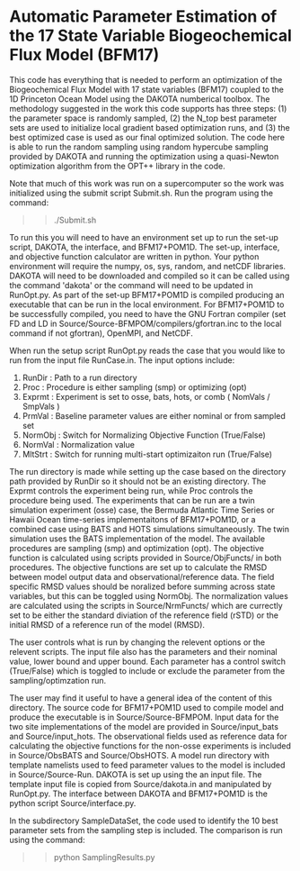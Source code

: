 # Automatic Parameter Estimation of the 17 State Variable Biogeochemical Flux Model (BFM17)

This code has everything that is needed to perform an optimization of the Biogeochemical Flux Model with 17 state variables (BFM17) coupled to the 1D Princeton Ocean Model using the DAKOTA numberical toolbox. The methodology suggested in the work this code supports has three steps: (1) the parameter space is randomly sampled, (2) the N_top best parameter sets are used to initialize local gradient based optimization runs, and (3) the best optimized case is used as our final optimized solution. The code here is able to run the random sampling using random hypercube sampling provided by DAKOTA and running the optimization using a quasi-Newton optimization algorithm from the OPT++ library in the code. 

Note that much of this work was run on a supercomputer so the work was initialized using the submit script Submit.sh. Run the program using the command:

>> ./Submit.sh

To run this you will need to have an environment set up to run the set-up script, DAKOTA, the interface, and BFM17+POM1D. The set-up, interface, and objective function calculator are written in python. Your python environment will require the numpy, os, sys, random, and netCDF libraries. DAKOTA will need to be downloaded and compiled so it can be called using the command 'dakota' or the command will need to be updated in RunOpt.py. As part of the set-up BFM17+POM1D is compiled producing an executable that can be run in the local environment. For BFM17+POM1D to be successfully compiled, you need to have the GNU Fortran compiler (set FD and LD in Source/Source-BFMPOM/compilers/gfortran.inc to the local command if not gfortran), OpenMPI, and NetCDF.

When run the setup script RunOpt.py reads the case that you would like to run from the input file RunCase.in. The input options include:

1. RunDir : Path to a run directory
2. Proc : Procedure is either sampling (smp) or optimizing (opt)
3. Exprmt : Experiment is set to osse, bats, hots, or comb ( NomVals / SmpVals )
4. PrmVal : Baseline parameter values are either nominal or from sampled set 
5. NormObj : Switch for Normalizing Objective Function (True/False) 
6. NormVal : Normalization value 
7. MltStrt : Switch for running multi-start optimizaiton run (True/False)

The run directory is made while setting up the case based on the directory path provided by RunDir so it should not be an existing directory. The Exprmt controls the experiment being run, while Proc controls the procedure being used. The experiments that can be run are a twin simulation experiment (osse) case, the Bermuda Atlantic Time Series or Hawaii Ocean time-series implementaitons of BFM17+POM1D, or a combined case using BATS and HOTS simulations simultaneously. The twin simulation uses the BATS implementation of the model. The available procedures are sampling (smp) and optimization (opt). The objective function is calculated using scripts provided in Source/ObjFuncts/ in both procedures. The objective functions are set up to calculate the RMSD between model output data and observational/reference data. The field specific RMSD values should be noralized before summing across state variables, but this can be toggled using NormObj. The normalization values are calculated using the scripts in Source/NrmFuncts/ which are currectly set to be either the standard diviation of the reference field (rSTD) or the initial RMSD of a reference run of the model (RMSD). 

The user controls what is run by changing the relevent options or the relevent scripts. The input file also has the parameters and their nominal value, lower bound and upper bound. Each parameter has a control switch (True/False) which is toggled to include or exclude the parameter from the sampling/optimzation run.  

The user may find it useful to have a general idea of the content of this directory. The source code for BFM17+POM1D used to compile model and produce the executable is in Source/Source-BFMPOM. Input data for the two site implementations of the model are provided in Source/input_bats and Source/input_hots. The observational fields used as reference data for calculating the objective functions for the non-osse experiments is included in Source/ObsBATS and Source/ObsHOTS. A model run directory with template namelists used to feed parameter values to the model is included in Source/Source-Run. DAKOTA is set up using the an input file. The template input file is copied from Source/dakota.in and manipulated by RunOpt.py. The interface between DAKOTA and BFM17+POM1D is the python script Source/interface.py. 

In the subdirectory SampleDataSet, the code used to identify the 10 best parameter sets from the sampling step is included. The comparison is run using the command: 

>> python SamplingResults.py

